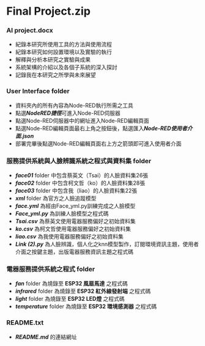 # Final Project.zip
### AI project.docx
* 紀錄本研究所使用工具的方法與使用流程
* 紀錄本研究如何設置環境以及實驗的執行
* 解釋與分析本研究之實驗與成果
* 系統架構的介紹以及各個子系統的深入探討
* 記錄我在本研究之所學與未來展望
### User Interface folder
* 資料夾內的所有內容為Node-RED執行所需之工具
* 點選***NodeRED捷徑***可進入Node-RED伺服器
* 點選Node-RED伺服器中的網址進入Node-RED編輯頁面
* 點選Node-RED編輯頁面最右上角之按鈕後，點選匯入***Node-RED使用者介面.json***
* 部署完畢後點選Node-RED編輯頁面右上方之箭頭即可進入使用者介面
### 服務提供系統與人臉辨識系統之程式與資料集 folder
* ***face01*** folder 中包含蔡英文（Tsai）的人臉資料集26張
* ***face02*** folder 中包含柯文哲（ko）的人臉資料集28張
* ***face03*** folder 中包含我（liao）的人臉資料集22張
* ***xml*** folder 為官方之人臉追蹤模型
* ***face.yml*** 為經由Face_yml.py訓練完成之人臉模型
* ***Face_yml.py*** 為訓練人臉模型之程式碼
* ***Tsai.csv*** 為蔡英文使用電器服務偏好之初始資料集
* ***ko.csv*** 為柯文哲使用電器服務偏好之初始資料集
* ***liao.csv*** 為我使用電器服務偏好之初始資料集
* ***Link (2).py*** 為人臉辨識，個人化之knn模型製作，訂閱環境資訊主題，使用者介面之按鍵主題，出版電器服務資訊主題之程式碼
### 電器服務提供系統之程式 folder
* ***fan*** folder 為燒錄至 **ESP32 風扇馬達** 之程式碼
* ***infrared*** folder 為燒錄至 **ESP32 紅外線發射端** 之程式碼
* ***light*** folder 為燒錄至 **ESP32 LED燈** 之程式碼
* ***temperature*** folder 為燒錄至 **ESP32 環境感測器** 之程式碼
### README.txt
* ***README.md*** 的連結網址
